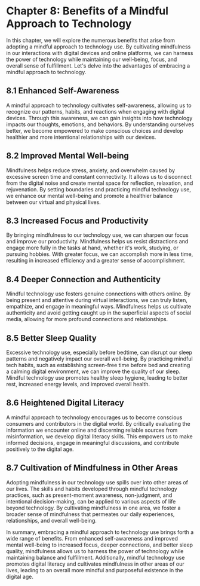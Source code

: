 Chapter 8: Benefits of a Mindful Approach to Technology
=======================================================

In this chapter, we will explore the numerous benefits that arise from adopting a mindful approach to technology use. By cultivating mindfulness in our interactions with digital devices and online platforms, we can harness the power of technology while maintaining our well-being, focus, and overall sense of fulfillment. Let's delve into the advantages of embracing a mindful approach to technology.

8.1 Enhanced Self-Awareness
---------------------------

A mindful approach to technology cultivates self-awareness, allowing us to recognize our patterns, habits, and reactions when engaging with digital devices. Through this awareness, we can gain insights into how technology impacts our thoughts, emotions, and behaviors. By understanding ourselves better, we become empowered to make conscious choices and develop healthier and more intentional relationships with our devices.

8.2 Improved Mental Well-being
------------------------------

Mindfulness helps reduce stress, anxiety, and overwhelm caused by excessive screen time and constant connectivity. It allows us to disconnect from the digital noise and create mental space for reflection, relaxation, and rejuvenation. By setting boundaries and practicing mindful technology use, we enhance our mental well-being and promote a healthier balance between our virtual and physical lives.

8.3 Increased Focus and Productivity
------------------------------------

By bringing mindfulness to our technology use, we can sharpen our focus and improve our productivity. Mindfulness helps us resist distractions and engage more fully in the tasks at hand, whether it's work, studying, or pursuing hobbies. With greater focus, we can accomplish more in less time, resulting in increased efficiency and a greater sense of accomplishment.

8.4 Deeper Connection and Authenticity
--------------------------------------

Mindful technology use fosters genuine connections with others online. By being present and attentive during virtual interactions, we can truly listen, empathize, and engage in meaningful ways. Mindfulness helps us cultivate authenticity and avoid getting caught up in the superficial aspects of social media, allowing for more profound connections and relationships.

8.5 Better Sleep Quality
------------------------

Excessive technology use, especially before bedtime, can disrupt our sleep patterns and negatively impact our overall well-being. By practicing mindful tech habits, such as establishing screen-free time before bed and creating a calming digital environment, we can improve the quality of our sleep. Mindful technology use promotes healthy sleep hygiene, leading to better rest, increased energy levels, and improved overall health.

8.6 Heightened Digital Literacy
-------------------------------

A mindful approach to technology encourages us to become conscious consumers and contributors in the digital world. By critically evaluating the information we encounter online and discerning reliable sources from misinformation, we develop digital literacy skills. This empowers us to make informed decisions, engage in meaningful discussions, and contribute positively to the digital age.

8.7 Cultivation of Mindfulness in Other Areas
---------------------------------------------

Adopting mindfulness in our technology use spills over into other areas of our lives. The skills and habits developed through mindful technology practices, such as present-moment awareness, non-judgment, and intentional decision-making, can be applied to various aspects of life beyond technology. By cultivating mindfulness in one area, we foster a broader sense of mindfulness that permeates our daily experiences, relationships, and overall well-being.

In summary, embracing a mindful approach to technology use brings forth a wide range of benefits. From enhanced self-awareness and improved mental well-being to increased focus, deeper connections, and better sleep quality, mindfulness allows us to harness the power of technology while maintaining balance and fulfillment. Additionally, mindful technology use promotes digital literacy and cultivates mindfulness in other areas of our lives, leading to an overall more mindful and purposeful existence in the digital age.
